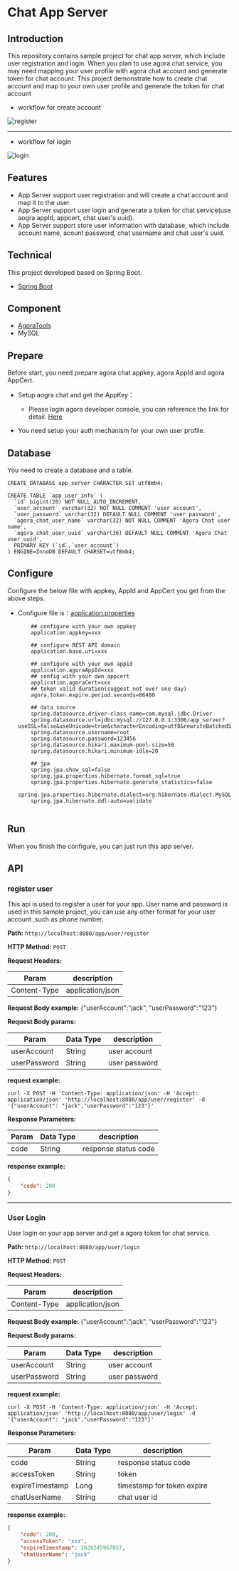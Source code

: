 # Chat App Server

## Introduction

This repository contains sample project for chat app server, which include user registration and login.
When you plan to use agora chat service, you may need mapping your user profile with agora chat account and generate token for chat account. This project demonstrate how to create chat account and map to your own user profile and generate the token for chat account


* workflow for create account

![register](https://user-images.githubusercontent.com/15087647/177251615-e13e8848-10a2-46ea-ba17-46422f6840d8.png)

---

* workflow for login

![login](https://user-images.githubusercontent.com/15087647/177251650-bea0ae76-1e6e-4ad5-9e21-6fd93bb1f9a5.png)

## Features

- App Server support user registration and will create a chat account and map it to the user.
- App Server support user login and generate a token for chat service(use aogra appId, appcert, chat user's uuid).
- App Server support store user information with database, which include account name, acount password, chat username and chat user's uuid.


## Technical

This project developed based on Spring Boot.

* [Spring Boot](https://spring.io/projects/spring-boot)

## Component

* [AgoraTools](https://github.com/AgoraIO/Tools/tree/dev/accesstoken2/DynamicKey/AgoraDynamicKey/java/src/main/java/io/agora)
* MySQL

## Prepare

Before start, you need prepare agora chat appkey, agora AppId and agora AppCert.

* Setup aogra chat and get the AppKey：
  - Please login agora developer console, you can reference the link for detail. [Here](https://docs-preprod.agora.io/en/agora-chat/enable_agora_chat?platform=RESTful)

* You need setup your auth mechanism for your own user profile.

## Database
You need to create a database and a table.

```
CREATE DATABASE app_server CHARACTER SET utf8mb4;
	
CREATE TABLE `app_user_info` (
  `id` bigint(20) NOT NULL AUTO_INCREMENT,
  `user_account` varchar(32) NOT NULL COMMENT 'user account',
  `user_password` varchar(32) DEFAULT NULL COMMENT 'user password',
  `agora_chat_user_name` varchar(32) NOT NULL COMMENT 'Agora Chat user name',
  `agora_chat_user_uuid` varchar(36) DEFAULT NULL COMMENT 'Agora Chat user uuid',
  PRIMARY KEY (`id`,`user_account`)
) ENGINE=InnoDB DEFAULT CHARSET=utf8mb4;
```

## Configure

Configure the below file with appkey, AppId and AppCert you get from the above steps.

* Configure file is：[application.properties](./agora-app-server/src/main/resources/application.properties)

  ```
      ## configure with your own appkey
      application.appkey=xxx
      
      ## configure REST API domain
      application.base.uri=xxx
      
      ## configure with your own appid
      application.agoraAppId=xxx
      ## config with your own appcert
      application.agoraCert=xxx
      ## token valid duration(suggest not over one day)
      agora.token.expire.period.seconds=86400
      
      ## data source
      spring.datasource.driver-class-name=com.mysql.jdbc.Driver
      spring.datasource.url=jdbc:mysql://127.0.0.1:3306/app_server?useSSL=false&useUnicode=true&characterEncoding=utf8&rewriteBatchedStatements=true
      spring.datasource.username=root
      spring.datasource.password=123456
      spring.datasource.hikari.maximum-pool-size=50
      spring.datasource.hikari.minimum-idle=20
  
      ## jpa
      spring.jpa.show_sql=false
      spring.jpa.properties.hibernate.format_sql=true
      spring.jpa.properties.hibernate.generate_statistics=false
      spring.jpa.properties.hibernate.dialect=org.hibernate.dialect.MySQL57Dialect
      spring.jpa.hibernate.ddl-auto=validate
      
  ```

## Run

When you finish the configure, you can just run this app server.

## API

### register user


This api is used to register a user for your app. User name and password is used in this sample project, you can use any other format for your user account ,such as phone number.

**Path:** `http://localhost:8080/app/user/register`

**HTTP Method:** `POST`

**Request Headers:** 

| Param        | description      |
| ------------ | ---------------- |
| Content-Type | application/json |

**Request Body example:** 
{"userAccount":"jack", "userPassword":"123"}

**Request Body params:** 

| Param        | Data Type | description   |
| ------------ | --------- | ------------- |
| userAccount  | String    | user account  |
| userPassword | String    | user password |


**request example:**

```
curl -X POST -H 'Content-Type: application/json' -H 'Accept: application/json' 'http://localhost:8080/app/user/register' -d '{"userAccount": "jack","userPassword":"123"}'
```

**Response Parameters:**

| Param           | Data Type | description          |
| --------------- | --------- | -------------------- |
| code            | String    | response status code |

**response example:**

```json
{
    "code": 200
}
```

---

### User Login

User login on your app server and get a agora token for chat service.

**Path:** `http://localhost:8080/app/user/login`

**HTTP Method:** `POST`

**Request Headers:** 

| Param        | description      |
| ------------ | ---------------- |
| Content-Type | application/json |

**Request Body example:** 
{"userAccount":"jack", "userPassword":"123"}

**Request Body params:** 

| Param        | Data Type | description   |
| ------------ | --------- | ------------- |
| userAccount  | String    | user account  |
| userPassword | String    | user password |

**request example:**

```
curl -X POST -H 'Content-Type: application/json' -H 'Accept: application/json' 'http://localhost:8080/app/user/login' -d '{"userAccount": "jack","userPassword":"123"}'
```

**Response Parameters:**

| Param           | Data Type | description                |
| --------------- | --------- | -------------------------- |
| code            | String    | response status code       |
| accessToken     | String    | token                      |
| expireTimestamp | Long      | timestamp for token expire |
| chatUserName | String    | chat user id               |

**response example:**

```json
{
    "code": 200,
    "accessToken": "xxx",
    "expireTimestamp": 1628245967857,
    "chatUserName": "jack"
}
```
